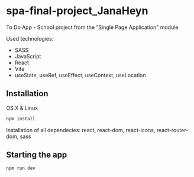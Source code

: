 # spa-final-project_JanaHeyn

To Do App - School project from the "Single Page Application" module

Used technologies: 
- SASS
- JavaScript
- React
- Vite
- useState, useRef, useEffect, useContext, useLocation

## Installation

OS X & Linux

```sh
npm install
```
Installation of all dependecies:
react, react-dom, react-icons, react-router-dom, sass

## Starting the app

```sh
npm run dev
```
